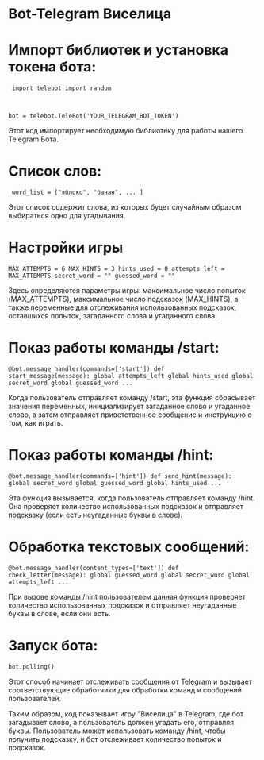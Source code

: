 # Bot-Telegram Виселица

# Импорт библиотек и установка токена бота:

<code> import telebot
import random

bot = telebot.TeleBot('YOUR_TELEGRAM_BOT_TOKEN')
</code>

Этот код импортирует необходимую библиотеку для работы нашего Telegram Бота.

# Список слов:

<code> word_list = ["яблоко", "банан", ... ] </code>


Этот список содержит слова, из которых будет случайным образом выбираться одно для угадывания.

# Настройки игры

<code>MAX_ATTEMPTS = 6
MAX_HINTS = 3
hints_used = 0
attempts_left = MAX_ATTEMPTS
secret_word = ""
guessed_word = ""</code>

Здесь определяются параметры игры: максимальное число попыток (MAX_ATTEMPTS), максимальное число подсказок (MAX_HINTS), а также переменные для отслеживания использованных подсказок, оставшихся попыток, загаданного слова и угаданного слова.

# Показ работы команды /start:

<code>@bot.message_handler(commands=['start'])
def start_message(message):
    global attempts_left
    global hints_used
    global secret_word
    global guessed_word 
    ...</code>


Когда пользователь отправляет команду /start, эта функция сбрасывает значения переменных, инициализирует загаданное слово и угаданное слово, а затем отправляет приветственное сообщение и инструкцию о том, как играть.

# Показ работы команды /hint:

<code>@bot.message_handler(commands=['hint'])
def send_hint(message):
    global secret_word
    global guessed_word
    global hints_used
    ...</code>

Эта функция вызывается, когда пользователь отправляет команду /hint. Она проверяет количество использованных подсказок и отправляет подсказку (если есть неугаданные буквы в слове).

# Обработка текстовых сообщений:

<code>@bot.message_handler(content_types=['text'])
def check_letter(message):
    global guessed_word
    global secret_word
    global attempts_left
    ...</code>
 
При вызове команды /hint пользователем данная функция проверяет количество использованных подсказок и отправляет неугаданные буквы в слове, если они есть.

# Запуск бота:

<code>bot.polling()</code>

Этот способ начинает отслеживать сообщения от Telegram и вызывает соответствующие обработчики для обработки команд и сообщений пользователей.

Таким образом, код показывает игру "Виселица" в Telegram, где бот загадывает слово, а пользователь должен угадать его, отправляя буквы. Пользователь может использовать команду /hint, чтобы получить подсказку, и бот отслеживает количество попыток и подсказок.
